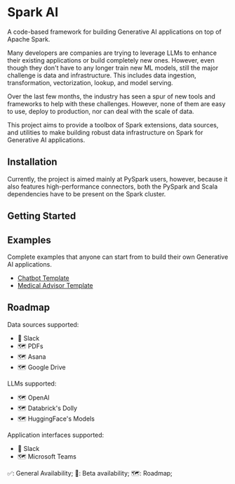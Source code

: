 # Spark AI

A code-based framework for building Generative AI applications on top of Apache Spark.

Many developers are companies are trying to leverage LLMs to enhance their existing applications or build completely new 
ones. However, even though they don't have to any longer train new ML models, still the major challenge is data and 
infrastructure. This includes data ingestion, transformation, vectorization, lookup, and model serving.

Over the last few months, the industry has seen a spur of new tools and frameworks to help with these challenges. However, 
none of them are easy to use, deploy to production, nor can deal with the scale of data.

This project aims to provide a toolbox of Spark extensions, data sources, and utilities to make building robust 
data infrastructure on Spark for Generative AI applications.

## Installation

Currently, the project is aimed mainly at PySpark users, however, because it also features high-performance connectors, 
both the PySpark and Scala dependencies have to be present on the Spark cluster.

## Getting Started



## Examples

Complete examples that anyone can start from to build their own Generative AI applications.

- [Chatbot Template](https://github.com/prophecy-samples/gen-ai-chatbot-template)
- [Medical Advisor Template](https://github.com/prophecy-samples/gen-ai-med-avisor-template)

## Roadmap

Data sources supported:

- 🚧 Slack
- 🗺️ PDFs
- 🗺️ Asana
- 🗺️ Google Drive

LLMs supported:

- 🗺️ OpenAI
- 🗺️ Databrick's Dolly
- 🗺️ HuggingFace's Models

Application interfaces supported:  

- 🚧 Slack
- 🗺️ Microsoft Teams

✅: General Availability; 🚧: Beta availability; 🗺️: Roadmap; 